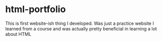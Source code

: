# html-portfolio



This is first website-ish thing I developed. Was just a practice website I learned from a course and was actually pretty beneficial in learning a lot about HTML
